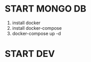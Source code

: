  # START MONGO DB
 1. install docker 
 2. install docker-compose
 3. docker-compose up -d

 # START DEV
 